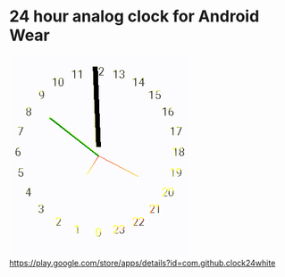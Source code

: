 # 24 hour analog clock for Android Wear
![ Alt text](clock24white.gif) 
https://play.google.com/store/apps/details?id=com.github.clock24white

